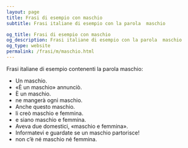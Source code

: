 ```yaml
---
layout: page
title: Frasi di esempio con maschio 
subtitle: Frasi italiane di esempio con la parola  maschio

og_title: Frasi di esempio con maschio 
og_description: Frasi italiane di esempio con la parola  maschio
og_type: website
permalink: /frasi/m/maschio.html
---
```


Frasi italiane di esempio contenenti la parola maschio:


- Un maschio.
- «È un maschio» annunciò.
- È un maschio.
- ne mangerà ogni maschio.
- Anche questo maschio.
- li creò maschio e femmina.
- e siano maschio e femmina.
- Aveva due domestici, «maschio e femmina».
- Informatevi e guardate se un maschio partorisce!
- non c’è né maschio né femmina.
